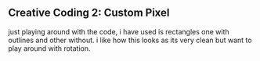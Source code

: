 ## Creative Coding 2: Custom Pixel
just playing around with the code, i have used is rectangles one with outlines and other without. i like how this looks as its very clean but want to play around with rotation. 
